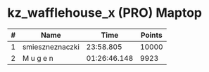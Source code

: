 # kz_wafflehouse_x (PRO) Maptop

|  # | Name | Time | Points |
|-------------- | -------------- | -------------- | -------------- | 
| 1 | smieszneznaczki | 23:58.805 | 10000 | 
| 2 | M u g e n | 01:26:46.148 | 9923 | 

